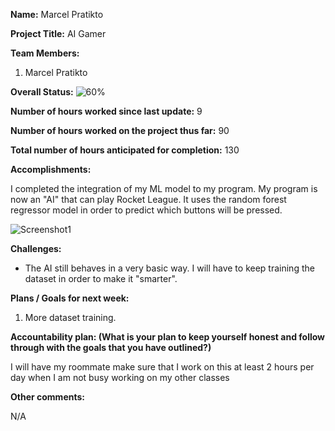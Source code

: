 **Name:** Marcel Pratikto

**Project Title:** AI Gamer

**Team Members:**
1. Marcel Pratikto

**Overall Status:**
![60%](https://progress-bar.dev/60?title=Progress)

**Number of hours worked since last update:** 9

**Number of hours worked on the project thus far:** 90

**Total number of hours anticipated for completion:** 130

**Accomplishments:**

I completed the integration of my ML model to my program. My program is now an "AI" that can play Rocket League. It uses the random forest regressor model in order to predict which buttons will be pressed.

![Screenshot1](C:/GitHub/AI-Gamer/Screenshots/2024-06-22.png)

**Challenges:**

* The AI still behaves in a very basic way. I will have to keep training the dataset in order to make it "smarter".

**Plans / Goals for next week:**

1. More dataset training.

**Accountability plan: (What is your plan to keep yourself honest and follow through with the goals that you have outlined?)**

I will have my roommate make sure that I work on this at least 2 hours per day when I am not busy working on my other classes

**Other comments:**

N/A